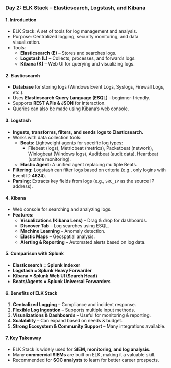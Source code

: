 ### **Day 2: ELK Stack – Elasticsearch, Logstash, and Kibana**

#### **1. Introduction**

- ELK Stack: A set of tools for log management and analysis.
- Purpose: Centralized logging, security monitoring, and data visualization.
- Tools:
    - **Elasticsearch (E)** – Stores and searches logs.
    - **Logstash (L)** – Collects, processes, and forwards logs.
    - **Kibana (K)** – Web UI for querying and visualizing logs.

#### **2. Elasticsearch**

- **Database** for storing logs (Windows Event Logs, Syslogs, Firewall Logs, etc.).
- Uses **Elasticsearch Query Language (ESQL)** – beginner-friendly.
- Supports **REST APIs & JSON** for interaction.
- Queries can also be made using Kibana’s web console.

#### **3. Logstash**

- **Ingests, transforms, filters, and sends logs to Elasticsearch.**
- Works with data collection tools:
    - **Beats:** Lightweight agents for specific log types:
        - Filebeat (logs), Metricbeat (metrics), Packetbeat (network), Winlogbeat (Windows logs), Auditbeat (audit data), Heartbeat (uptime monitoring).
    - **Elastic Agent:** A unified agent replacing multiple Beats.
- **Filtering:** Logstash can filter logs based on criteria (e.g., only logins with Event ID **4624**).
- **Parsing:** Extracts key fields from logs (e.g., `SRC_IP` as the source IP address).

#### **4. Kibana**

- Web console for searching and analyzing logs.
- **Features:**
    - **Visualizations (Kibana Lens)** – Drag & drop for dashboards.
    - **Discover Tab** – Log searches using ESQL.
    - **Machine Learning** – Anomaly detection.
    - **Elastic Maps** – Geospatial analysis.
    - **Alerting & Reporting** – Automated alerts based on log data.

#### **5. Comparison with Splunk**

- **Elasticsearch = Splunk Indexer**
- **Logstash = Splunk Heavy Forwarder**
- **Kibana = Splunk Web UI (Search Head)**
- **Beats/Agents = Splunk Universal Forwarders**

#### **6. Benefits of ELK Stack**

1. **Centralized Logging** – Compliance and incident response.
2. **Flexible Log Ingestion** – Supports multiple input methods.
3. **Visualizations & Dashboards** – Useful for monitoring & reporting.
4. **Scalability** – Can expand based on needs & budget.
5. **Strong Ecosystem & Community Support** – Many integrations available.

#### **7. Key Takeaway**

- ELK Stack is widely used for **SIEM, monitoring, and log analysis**.
- Many **commercial SIEMs** are built on ELK, making it a valuable skill.
- Recommended for **SOC analysts** to learn for better career prospects.
